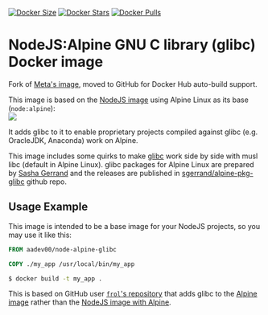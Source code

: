 [![Docker Size](https://images.microbadger.com/badges/image/aadev00/node-alpine-glibc.svg)](http://microbadger.com/images/aadev00/node-alpine-glibc "Get your own image badge on microbadger.com")
[![Docker Stars](https://img.shields.io/docker/stars/aadev00/node-alpine-glibc.svg)](https://hub.docker.com/r/aadev00/node-alpine-glibc/)
[![Docker Pulls](https://img.shields.io/docker/pulls/aadev00/node-alpine-glibc.svg)](https://hub.docker.com/r/aadev00/node-alpine-glibc/)


NodeJS:Alpine GNU C library (glibc) Docker image
=========================================

Fork of [Meta's image](https://gitlab.com/metaa/docker-node-alpine-glibc/), moved to GitHub for Docker Hub auto-build support.

This image is based on the [NodeJS image](https://hub.docker.com/_/node/) using Alpine Linux as its base (`node:alpine`):  
[![](https://images.microbadger.com/badges/image/node:alpine.svg)](https://microbadger.com/images/node:alpine "Get your own image badge on microbadger.com")

It adds glibc to it to enable proprietary projects compiled against glibc (e.g. OracleJDK, Anaconda) work on Alpine.

This image includes some quirks to make [glibc](https://www.gnu.org/software/libc/) work side by
side with musl libc (default in Alpine Linux). glibc packages for Alpine Linux are prepared by
[Sasha Gerrand](https://github.com/sgerrand) and the releases are published in
[sgerrand/alpine-pkg-glibc](https://github.com/sgerrand/alpine-pkg-glibc) github repo.


Usage Example
-------------

This image is intended to be a base image for your NodeJS projects, so you may use it like this:

```Dockerfile
FROM aadev00/node-alpine-glibc

COPY ./my_app /usr/local/bin/my_app
```

```sh
$ docker build -t my_app .
```

This is based on GitHub user [`frol`'s repository](https://github.com/frol/docker-alpine-glibc) that adds glibc to the [Alpine image](https://hub.docker.com/_/alpine/) rather than the [NodeJS image with Alpine](https://hub.docker.com/_/node/).

